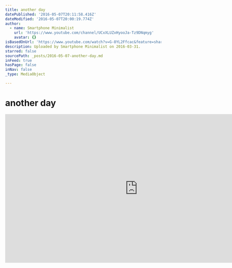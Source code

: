 ```yaml
---
title: another day
datePublished: '2016-05-07T20:11:58.416Z'
dateModified: '2016-05-07T20:00:19.774Z'
author:
  - name: Smartphone Minimalist
    url: 'https://www.youtube.com/channel/UCxXLUZxHyooJa-Tz9DNqmyg'
    avatar: {}
isBasedOnUrl: 'https://www.youtube.com/watch?v=G-8YL2Ffcac&feature=share'
description: Uploaded by Smartphone Minimalist on 2016-03-31.
starred: false
sourcePath: _posts/2016-05-07-another-day.md
inFeed: true
hasPage: false
inNav: false
_type: MediaObject

---
```

# another day

<iframe src="https://cdn.embedly.com/widgets/media.html?src=https%3A%2F%2Fwww.youtube.com%2Fembed%2FG-8YL2Ffcac%3Ffeature%3Doembed&amp;url=https%3A%2F%2Fwww.youtube.com%2Fwatch%3Fv%3DG-8YL2Ffcac%26feature%3Dshare&amp;image=https%3A%2F%2Fi.ytimg.com%2Fvi%2FG-8YL2Ffcac%2Fhqdefault.jpg&amp;key=b7d04c9b404c499eba89ee7072e1c4f7&amp;type=text%2Fhtml&amp;schema=youtube" width="854" height="480" scrolling="no" frameborder="0" allowfullscreen="" style=""></iframe>